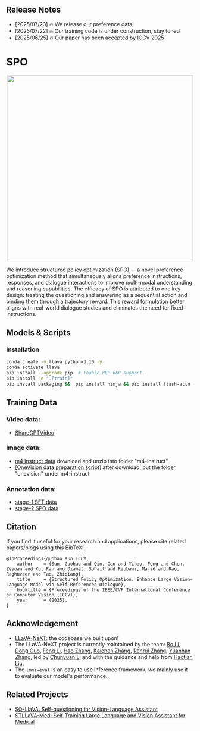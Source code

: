 ## Release Notes 
- [2025/07/23] 🔥 We release our preference data!
- [2025/07/22] 🔥 Our training code is under construction, stay tuned
- [2025/06/25] 🔥 Our paper has been accepted by ICCV 2025



# SPO

<p align="center">
  <img src="./docs/coverimage.jpg" width="500px"> <br>
</p>

We introduce structured policy optimization (SPO) -- a novel preference optimization method that simultaneously aligns preference instructions, responses, and dialogue interactions to improve multi-modal understanding and reasoning capabilities. The efficacy of SPO is attributed to one key design:
treating the questioning and answering as a sequential action and binding them through a trajectory reward. This reward formulation better aligns with real-world dialogue studies and eliminates the need for fixed instructions. 



## Models & Scripts

### Installation

```bash
conda create -n llava python=3.10 -y
conda activate llava
pip install --upgrade pip  # Enable PEP 660 support.
pip install -e ".[train]"
pip install packaging &&  pip install ninja && pip install flash-attn --no-build-isolation --no-cache-dir # if flash-attention install error
```

## Training Data

### Video data: 
- [ShareGPTVideo](https://huggingface.co/datasets/ShareGPTVideo/train_video_and_instruction)

### Image data: 
- [m4 Instruct data](https://huggingface.co/datasets/lmms-lab/M4-Instruct-Data) download and unzip into folder "m4-instruct"
- [[OneVision data preparation script]](https://github.com/heliossun/Structure-Policy-Optimization/blob/main/scripts/prepare_trainData/getData.py) after download, put the folder "onevision" under m4-instruct


### Annotation data: 
- [stage-1 SFT data](https://huggingface.co/datasets/ZachSun/video-lvlm-data/blob/main/ours_interleave_iv.json) 
- [stage-2 SPO data](https://huggingface.co/datasets/ZachSun/video-lvlm-data/blob/main/merge_prefQA_7B_14500.json)





## Citation

If you find it useful for your research and applications, please cite related papers/blogs using this BibTeX:
```
@InProceedings{guohao_sun_ICCV,
    author    = {Sun, Guohao and Qin, Can and Yihao, Feng and Chen, Zeyuan and Xu, Ran and Dianat, Sohail and Rabbani, Majid and Rao, Raghuveer and Tao, Zhiqiang},
    title     = {Structured Policy Optimization: Enhance Large Vision-Language Model via Self-Referenced Dialogue},
    booktitle = {Proceedings of the IEEE/CVF International Conference on Computer Vision (ICCV)},
    year      = {2025},
}
```

## Acknowledgement

- [LLaVA-NeXT](https://github.com/lm-sys/FastChat): the codebase we built upon!
- The LLaVA-NeXT project is currently maintained by the team: [Bo Li](https://brianboli.com/), [Dong Guo](https://www.linkedin.com/in/dongguoset/), [Feng Li](https://scholar.google.com/citations?hl=zh-CN&user=ybRe9GcAAAAJ&view_op=list_works&sortby=pubdate), [Hao Zhang](https://scholar.google.com/citations?user=B8hPxMQAAAAJ&hl=en), [Kaichen Zhang](https://www.linkedin.com/in/kaichen-zhang-014b17219/?originalSubdomain=sg), [Renrui Zhang](https://zrrskywalker.github.io/), [Yuanhan Zhang](https://zhangyuanhan-ai.github.io/), led by [Chunyuan Li](https://chunyuan.li/) and with the guidance and help from [Haotian Liu](https://hliu.cc/).
- The `lmms-eval` is an easy to use inference framework, we mainly use it to evaluate our model's performance.

## Related Projects

- [SQ-LlaVA: Self-questioning for Vision-Language Assistant](https://github.com/heliossun/SQ-LLaVA)
- [STLLaVA-Med: Self-Training Large Language and Vision Assistant for Medical](https://github.com/heliossun/STLLaVA-Med)
